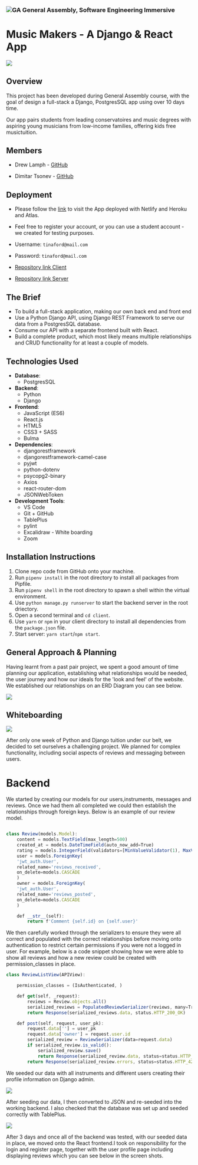 ### ![GA](https://cloud.githubusercontent.com/assets/40461/8183776/469f976e-1432-11e5-8199-6ac91363302b.png) General Assembly, Software Engineering Immersive

# Music Makers - A Django & React App

<img src= './src/assest/demo.gif'  />

## Overview
This project has been developed during General Assembly course, with the goal of design a full-stack a Django, PostgresSQL app using over 10 days time.


Our app pairs students from leading conservatoires and music degrees with aspiring young musicians from low-income families, offering kids free musictuition.

## Members 

- Drew Lamph - [GitHub](https://github.com/dlamph)

- Dimitar Tsonev - [GitHub](https://github.com/D-Tsonev)

## Deployment

- Please follow the [link](https://music-makers.netlify.app/) to visit the App deployed with Netlify and Heroku and Atlas.

- Feel free to register your account, or you can use a student account - we created for testing purposes.

- Username: `tinaford@mail.com`

- Password: `tinaford@mail.com`

- [Repository link Client](https://github.com/D-Tsonev/project-4-client)

- [Repository link Server](https://github.com/D-Tsonev/project-4-server)

## The Brief 

- To build a full-stack application, making our own back end and front end
- Use a Python Django API, using Django REST Framework to serve our data from a PostgresSQL database.
- Consume our API with a separate frontend built with React.
- Build a complete product, which most likely means multiple relationships and CRUD functionality for at least a couple of models.

## Technologies Used
* **Database**:
  * PostgresSQL
* **Backend**:
  * Python
  * Django
* **Frontend**:
  * JavaScript (ES6)
  * React.js
  * HTML5
  * CSS3 + SASS
  * Bulma
* **Dependencies**:
  * djangorestframework
  * djangorestframework-camel-case
  * pyjwt
  * python-dotenv
  * psycopg2-binary
  * Axios
  * react-router-dom
  * JSONWebToken
* **Development Tools**:
  * VS Code
  * Git + GitHub
  * TablePlus
  * pylint
  * Excalidraw - White boarding
  * Zoom

## Installation Instructions

1. Clone repo code from GitHub onto your machine.
2. Run `pipenv install` in the root directory to install all packages from Pipfile.
3. Run `pipenv shell` in the root directory to spawn a shell within the virtual environment.
4. Use `python manage.py runserver` to start the backend server in the root driectory.
5. Open a second terminal and `cd client`.
6. Use `yarn` or `npm` in your client directory to install all dependencies from the `package.json` file.
7. Start server: <code>yarn start</code>/<code>npm start</code>.

## General Approach & Planning

Having learnt from a past pair project, we spent a good amount of time planning our application, establishing what relationships would be needed, the user journey and how our ideals for the 'look and feel' of the website. We established our relationships on an ERD Diagram you can see below.

<img src= './src/assest/ERD_Diagram.png'  />


## Whiteboarding 

<img src= './src/assest/excalidraw_project4.png'  />


After only one week of Python and Django tuition under our belt, we decided to set ourselves a challenging project. We planned for complex functionality, including social aspects of reviews and messaging between users.

# Backend


We started by creating our models for our users,instruments, messages and reviews. Once we had them all completed we could then establish the relationships through foreign keys. Below is an example of our review model.

```js 

class Review(models.Model):
    content = models.TextField(max_length=500)
    created_at = models.DateTimeField(auto_now_add=True)
    rating = models.IntegerField(validators=[MinValueValidator(1), MaxValueValidator(5)])
    user = models.ForeignKey(
    'jwt_auth.User',
    related_name='reviews_received',
    on_delete=models.CASCADE
    )
    owner = models.ForeignKey(
    'jwt_auth.User',
    related_name='reviews_posted',
    on_delete=models.CASCADE
    )

    def __str__(self):
        return f'Comment {self.id} on {self.user}'

```

We then carefully worked through the serializers to ensure they were all correct and populated with the correct relationships before moving onto authentication to restrict certain permissions if you were not a logged in user. For example, below is a code snippet showing how we were able to show all reviews and how a new review could be created with permission_classes in place.


```js 
class ReviewListView(APIView):

    permission_classes = (IsAuthenticated, )

    def get(self, _request):
        reviews = Review.objects.all()
        serialized_reviews = PopulatedReviewSerializer(reviews, many=True)
        return Response(serialized_reviews.data, status.HTTP_200_OK)

    def post(self, request, user_pk):
        request.data[''] = user_pk
        request.data['owner'] = request.user.id
        serialized_review = ReviewSerializer(data=request.data)
        if serialized_review.is_valid():
            serialized_review.save()
            return Response(serialized_review.data, status=status.HTTP_201_CREATED)
        return Response(serialized_review.errors, status=status.HTTP_422_UNPROCESSABLE_ENTITY)
```

We seeded our data with all instruments and different users creating their profile information on Django admin.

<img src= './src/assest/django.png'  />

After seeding our data, I then converted to JSON and re-seeded into the working backend.
I also checked that the database was set up and seeded correctly with TablePlus.

<img src= './src/assest/tablePlus.png'  />

After 3 days and once all of the backend was tested, with our seeded data in place, we moved onto the React frontend.I took on responsibility for the login and register page, together with the user profile page including displaying reviews which you can see below in the screen shots.
















